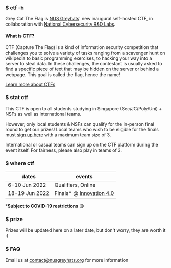 ### $ ctf -h

Grey Cat The Flag is [NUS Greyhats](https://nusgreyhats.org)' new inaugural self-hosted CTF, in collaboration with [National Cybersecurity R&D Labs](https://ncl.sg).

#### What is CTF?

CTF (Capture The Flag) is a kind of information security competition that challenges you to solve a variety of tasks ranging from a scavenger hunt on wikipedia to basic programming exercises, to hacking your way into a server to steal data. In these challenges, the contestant is usually asked to find a specific piece of text that may be hidden on the server or behind a webpage. This goal is called the flag, hence the name!

[Learn more about CTFs](https://dev.to/atan/what-is-ctf-and-how-to-get-started-3f04)

### $ stat ctf

This CTF is open to all students studying in Singapore (Sec/JC/Poly/Uni) + NSFs as well as international teams.

However, only local students & NSFs can qualify for the in-person final round to get our prizes! Local teams who wish to be eligible for the finals must [sign up here](/reg) with a maximum team size of 3.

International or casual teams can sign up on the CTF platform during the event itself. For fairness, please also play in teams of 3.

### $ where ctf

dates | events
-- | --
6-10 Jun 2022  | Qualifiers, Online
18-19 Jun 2022 | Finals* @ [Innovation 4.0](https://goo.gl/maps/2v6W1HnpuAwjyQPu5)

***Subject to COVID-19 restrictions** 😩

### $ prize

Prizes will be updated here on a later date, but don't worry, they are worth it :)

### $ FAQ

Email us at contact@nusgreyhats.org for more information
